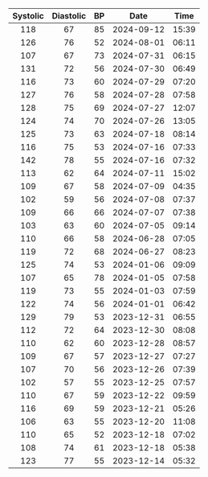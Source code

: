 | Systolic | Diastolic | BP |Date   | Time  | 
| :---:  | :----: | :---: |  :---: |  :---: | 
| 118 |  67 |  85 |   2024-09-12 |  15:39 | 
| 126 |  76 |  52 |   2024-08-01 |  06:11 | 
| 107 |  67 |  73 |   2024-07-31 |  06:15 | 
| 131 |  72 |  56 |   2024-07-30 |  06:49 | 
| 116 |  73 |  60 |   2024-07-29 |  07:20 | 
| 127 |  76 |  58 |   2024-07-28 |  07:58 | 
| 128 |  75 |  69 |   2024-07-27 |  12:07 | 
| 124 |  74 |  70 |   2024-07-26 |  13:05 | 
| 125 |  73 |  63 |   2024-07-18 |  08:14 | 
| 116 |  75 |  53 |   2024-07-16 |  07:33 | 
| 142 |  78 |  55 |   2024-07-16 |  07:32 | 
| 113 |  62 |  64 |   2024-07-11 |  15:02 | 
| 109 |  67 |  58 |   2024-07-09 |  04:35 | 
| 102 |  59 |  56 |   2024-07-08 |  07:37 | 
| 109 |  66 |  66 |   2024-07-07 |  07:38 | 
| 103 |  63 |  60 |   2024-07-05 |  09:14 | 
| 110 |  66 |  58 |   2024-06-28 |  07:05 | 
| 119 |  72 |  68 |   2024-06-27 |  08:23 | 
| 125 |  74 |  53 |   2024-01-06 |  09:09 | 
| 107 |  65 |  78 |   2024-01-05 |  07:58 | 
| 119 |  73 |  55 |   2024-01-03 |  07:59 | 
| 122 |  74 |  56 |   2024-01-01 |  06:42 | 
| 129 |  79 |  53 |   2023-12-31 |  06:55 | 
| 112 |  72 |  64 |   2023-12-30 |  08:08 | 
| 110 |  62 |  60 |   2023-12-28 |  08:57 | 
| 109 |  67 |  57 |   2023-12-27 |  07:27 | 
| 107 |  70 |  56 |   2023-12-26 |  07:39 | 
| 102 |  57 |  55 |   2023-12-25 |  07:57 | 
| 110 |  67 |  59 |   2023-12-22 |  09:59 | 
| 116 |  69 |  59 |   2023-12-21 |  05:26 | 
| 106 |  63 |  55 |   2023-12-20 |  11:08 | 
| 110 |  65 |  52 |   2023-12-18 |  07:02 | 
| 108 |  74 |  61 |   2023-12-18 |  05:38 | 
| 123 |  77 |  55 |   2023-12-14 |  05:32 | 
